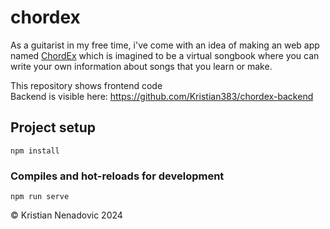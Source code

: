 # chordex
As a guitarist in my free time, i've come with an idea of making an web app named [ChordEx](https://chordex.net/) which is imagined to be a virtual songbook where you can write your own information about songs that you learn or make.

This repository shows frontend code <br>
Backend is visible here: https://github.com/Kristian383/chordex-backend

## Project setup
```
npm install
```

### Compiles and hot-reloads for development
```
npm run serve
```

© Kristian Nenadovic 2024

